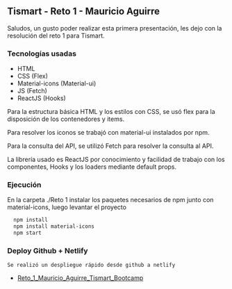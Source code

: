 
## Tismart - Reto 1 - Mauricio Aguirre

Saludos, un gusto poder realizar esta primera presentación, les dejo con la resolución del reto 1 para Tismart.

### Tecnologías usadas
- HTML
- CSS (Flex)
- Material-icons (Material-ui)
- JS (Fetch)
- ReactJS (Hooks)


Para la estructura básica HTML y los estilos con CSS, se usó flex para la disposición de los contenedores y items.

Para resolver los iconos se trabajó con material-ui instalados por npm.

Para la consulta del API, se utilizó Fetch para resolver la consulta al API.

La librería usado es ReactJS por conocimiento y facilidad de trabajo con los componentes, Hooks y los loaders mediante default props.


### Ejecución

En la carpeta ./Reto 1 instalar los paquetes necesarios de npm junto con material-icons, luego levantar el proyecto

```bash
  npm install
  npm install material-icons
  npm start
```
    
### Deploy Github + Netlify

    Se realizó un despliegue rápido desde github a netlify

 - [Reto_1_Mauricio_Aguirre_Tismart_Bootcamp](https://reto1bootcamptismart.netlify.app/)
